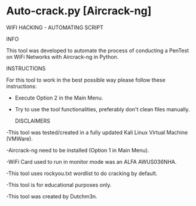 # Auto-crack.py [Aircrack-ng]

 WIFI HACKING - AUTOMATING SCRIPT


INFO

This tool was developed to automate the process of conducting
a PenTest on WiFi Networks with Aircrack-ng in Python.

  INSTRUCTIONS

For this tool to work in the best possible way
please follow these instructions:
- Execute Option 2 in the Main Menu.
- Try to use the tool functionalities, 
  preferably don't clean files manually.

  DISCLAIMERS

-This tool was tested/created in a fully updated Kali Linux
  Virtual Machine (VMWare).

-Aircrack-ng need to be installed (Option 1 in Main Menu).

-WiFi Card used to run in monitor mode was an ALFA AWUS036NHA.

-This tool uses rockyou.txt wordlist to do cracking by default.

-This tool is for educational purposes only.

-This tool was created by Dutchm3n.

